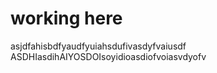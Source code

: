# working here

asjdfahisbdfyaudfyuiahsdufivasdyfvaiusdf
ASDHIasdihAIYOSDOIsoyidioasdiofvoiasvdyofv
